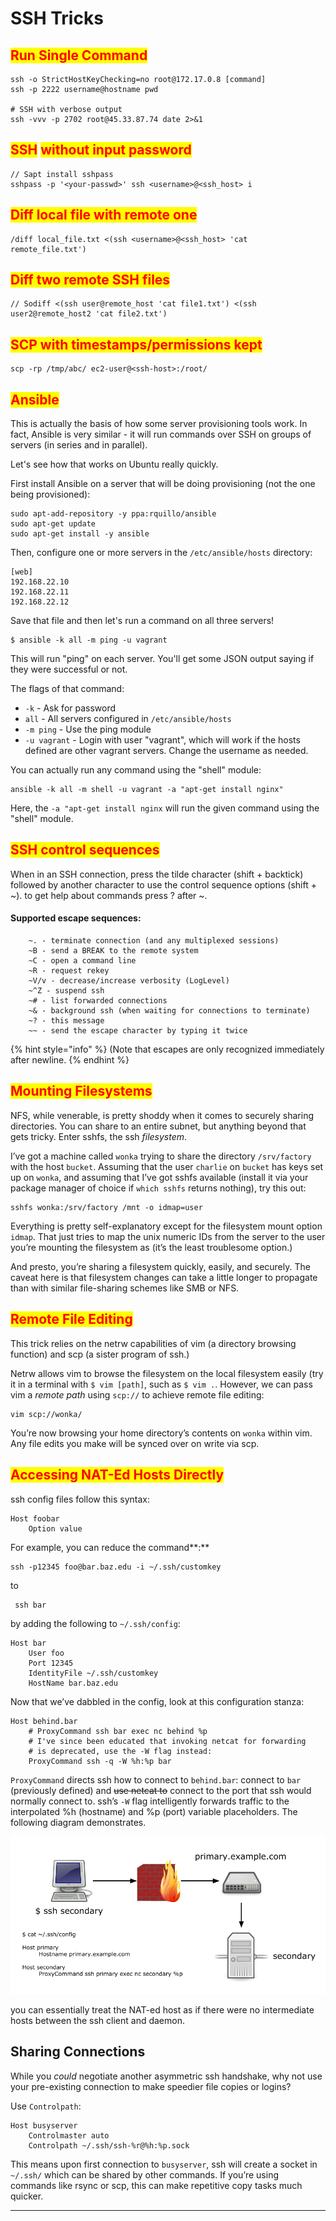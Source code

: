 # SSH Tricks



## <mark style="color:red;">**Run Single Command**</mark>

```
ssh -o StrictHostKeyChecking=no root@172.17.0.8 [command]
ssh -p 2222 username@hostname pwd

# SSH with verbose output 	
ssh -vvv -p 2702 root@45.33.87.74 date 2>&1
```

## <mark style="color:red;">**SSH**</mark> <mark style="color:red;"></mark><mark style="color:red;">without input password</mark>

```
// Sapt install sshpass
sshpass -p '<your-passwd>' ssh <username>@<ssh_host> i
```

## <mark style="color:red;">Diff local file with remote one</mark>

```
/diff local_file.txt <(ssh <username>@<ssh_host> 'cat remote_file.txt')
```

## <mark style="color:red;">Diff two remote SSH files</mark>

```
// Sodiff <(ssh user@remote_host 'cat file1.txt') <(ssh user2@remote_host2 'cat file2.txt')
```

## <mark style="color:red;">SCP with timestamps/permissions kept</mark>

```
scp -rp /tmp/abc/ ec2-user@<ssh-host>:/root/
```

## <mark style="color:red;">Ansible</mark>

This is actually the basis of how some server provisioning tools work. In fact, Ansible is very similar - it will run commands over SSH on groups of servers (in series and in parallel).

Let's see how that works on Ubuntu really quickly.

First install Ansible on a server that will be doing provisioning (not the one being provisioned):

```
sudo apt-add-repository -y ppa:rquillo/ansible
sudo apt-get update
sudo apt-get install -y ansible
```

Then, configure one or more servers in the `/etc/ansible/hosts` directory:

```
[web]
192.168.22.10
192.168.22.11
192.168.22.12
```

Save that file and then let's run a command on all three servers!

```
$ ansible -k all -m ping -u vagrant
```

This will run "ping" on each server. You'll get some JSON output saying if they were successful or not.

The flags of that command:

* `-k` - Ask for password
* `all` - All servers configured in `/etc/ansible/hosts`
* `-m ping` - Use the ping module
* `-u vagrant` - Login with user "vagrant", which will work if the hosts defined are other vagrant servers. Change the username as needed.

You can actually run any command using the "shell" module:

```
ansible -k all -m shell -u vagrant -a "apt-get install nginx"
```

Here, the `-a "apt-get install nginx` will run the given command using the "shell" module.

## <mark style="color:red;">SSH control sequences</mark>

When in an SSH connection, press the tilde character (shift + backtick) followed by another character to use the control sequence options (shift + \~). to get help about commands press ? after \~.

#### Supported escape sequences:

```
    ~. - terminate connection (and any multiplexed sessions)
    ~B - send a BREAK to the remote system
    ~C - open a command line
    ~R - request rekey
    ~V/v - decrease/increase verbosity (LogLevel)
    ~^Z - suspend ssh
    ~# - list forwarded connections
    ~& - background ssh (when waiting for connections to terminate)
    ~? - this message
    ~~ - send the escape character by typing it twice
```

{% hint style="info" %}
(Note that escapes are only recognized immediately after newline.
{% endhint %}

## <mark style="color:red;">**Mounting Filesystems**</mark>

NFS, while venerable, is pretty shoddy when it comes to securely sharing directories. You can share to an entire subnet, but anything beyond that gets tricky. Enter sshfs, the ssh _filesystem_.

I’ve got a machine called `wonka` trying to share the directory `/srv/factory` with the host `bucket`. Assuming that the user `charlie` on `bucket` has keys set up on `wonka`, and assuming that I’ve got sshfs available (install it via your package manager of choice if `which sshfs` returns nothing), try this out:

```
sshfs wonka:/srv/factory /mnt -o idmap=user
```

Everything is pretty self-explanatory except for the filesystem mount option `idmap`. That just tries to map the unix numeric IDs from the server to the user you’re mounting the filesystem as (it’s the least troublesome option.)

And presto, you’re sharing a filesystem quickly, easily, and securely. The caveat here is that filesystem changes can take a little longer to propagate than with similar file-sharing schemes like SMB or NFS.

## <mark style="color:red;">**Remote File Editing**</mark>

This trick relies on the netrw capabilities of vim (a directory browsing function) and scp (a sister program of ssh.)

Netrw allows vim to browse the filesystem on the local filesystem easily (try it in a terminal with `$ vim [path]`, such as `$ vim .`. However, we can pass vim a _remote path_ using `scp://` to achieve remote file editing:

```
vim scp://wonka/
```

You’re now browsing your home directory’s contents on `wonka` within vim. Any file edits you make will be synced over on write via scp.

## <mark style="color:red;">**Accessing NAT-Ed Hosts Directly**</mark>

ssh config files follow this syntax:

```
Host foobar
    Option value
```

For example, you can reduce the command**:**

```
ssh -p12345 foo@bar.baz.edu -i ~/.ssh/customkey
```

to

```
 ssh bar
```

by adding the following to `~/.ssh/config`:

```
Host bar
    User foo
    Port 12345
    IdentityFile ~/.ssh/customkey
    HostName bar.baz.edu
```

Now that we’ve dabbled in the config, look at this configuration stanza:

```
Host behind.bar
    # ProxyCommand ssh bar exec nc behind %p
    # I've since been educated that invoking netcat for forwarding
    # is deprecated, use the -W flag instead:
    ProxyCommand ssh -q -W %h:%p bar
```

`ProxyCommand` directs ssh how to connect to `behind.bar`: connect to `bar` (previously defined) and ~~use netcat to~~ connect to the port that ssh would normally connect to. ssh’s `-W` flag intelligently forwards traffic to the interpolated %h (hostname) and %p (port) variable placeholders. The following diagram demonstrates.

![](<../.gitbook/assets/image (291).png>)

you can essentially treat the NAT-ed host as if there were no intermediate hosts between the ssh client and daemon.

## **Sharing Connections**

While you _could_ negotiate another asymmetric ssh handshake, why not use your pre-existing connection to make speedier file copies or logins?

Use `Controlpath`:

```
Host busyserver
    Controlmaster auto
    Controlpath ~/.ssh/ssh-%r@%h:%p.sock
```

This means upon first connection to `busyserver`, ssh will create a socket in `~/.ssh/` which can be shared by other commands. If you’re using commands like rsync or scp, this can make repetitive copy tasks much quicker.

****
